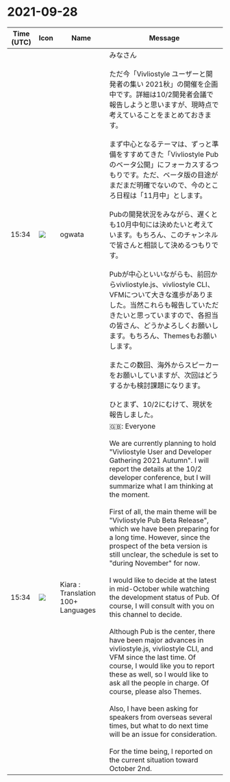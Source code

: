 # 2021-09-28

|Time (UTC)|Icon|Name|Message|
|---|---|---|---|
|15:34|![](https://avatars.slack-edge.com/2019-11-22/845042642576_070441337abaca9fb7b3_72.png)|ogwata|みなさん<br><br>ただ今「Vivliostyle ユーザーと開発者の集い 2021秋」の開催を企画中です。詳細は10/2開発者会議で報告しようと思いますが、現時点で考えていることをまとめておきます。<br><br>まず中心となるテーマは、ずっと準備をすすめてきた「Vivliostyle Pubのベータ公開」にフォーカスするつもりです。ただ、ベータ版の目途がまだまだ明確でないので、今のところ日程は「11月中」とします。<br><br>Pubの開発状況をみながら、遅くとも10月中旬には決めたいと考えています。もちろん、このチャンネルで皆さんと相談して決めるつもりです。<br><br>Pubが中心といいながらも、前回からvivliostyle.js、vivliostyle CLI、VFMについて大きな進歩がありました。当然これらも報告していただきたいと思っていますので、各担当の皆さん、どうかよろしくお願いします。もちろん、Themesもお願いします。<br><br>またこの数回、海外からスピーカーをお願いしていますが、次回はどうするかも検討課題になります。<br><br>ひとまず、10/2にむけて、現状を報告しました。|
|15:34|![](https://avatars.slack-edge.com/2021-08-02/2324149410423_2aa7423c4133ecb9f168_72.png)|Kiara : Translation 100+ Languages|🇬🇧: Everyone<br><br>We are currently planning to hold "Vivliostyle User and Developer Gathering 2021 Autumn". I will report the details at the 10/2 developer conference, but I will summarize what I am thinking at the moment.<br><br>First of all, the main theme will be "Vivliostyle Pub Beta Release", which we have been preparing for a long time. However, since the prospect of the beta version is still unclear, the schedule is set to "during November" for now.<br><br>I would like to decide at the latest in mid-October while watching the development status of Pub. Of course, I will consult with you on this channel to decide.<br><br>Although Pub is the center, there have been major advances in vivliostyle.js, vivliostyle CLI, and VFM since the last time. Of course, I would like you to report these as well, so I would like to ask all the people in charge. Of course, please also Themes.<br><br>Also, I have been asking for speakers from overseas several times, but what to do next time will be an issue for consideration.<br><br>For the time being, I reported on the current situation toward October 2nd.|
